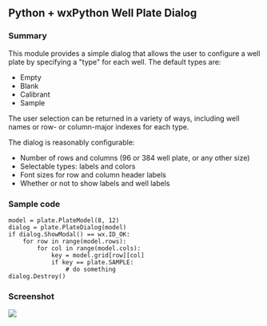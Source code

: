 Python + wxPython Well Plate Dialog
-----------------------------------

### Summary

This module provides a simple dialog that allows the user to configure a
well plate by specifying a "type" for each well. The default types are:

- Empty
- Blank
- Calibrant
- Sample

The user selection can be returned in a variety of ways, including well names
or row- or column-major indexes for each type.

The dialog is reasonably configurable:

- Number of rows and columns (96 or 384 well plate, or any other size)
- Selectable types: labels and colors
- Font sizes for row and column header labels
- Whether or not to show labels and well labels

### Sample code

    model = plate.PlateModel(8, 12)
    dialog = plate.PlateDialog(model)
    if dialog.ShowModal() == wx.ID_OK:
        for row in range(model.rows):
            for col in range(model.cols):
                key = model.grid[row][col]
                if key == plate.SAMPLE:
                    # do something
    dialog.Destroy()

### Screenshot

![](https://raw.github.com/fogleman/WellPlate/master/screenshot.png)
